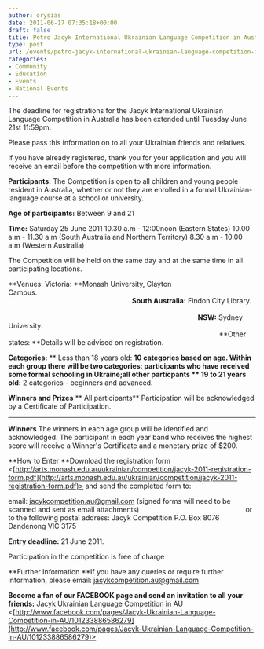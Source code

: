 ```yaml
---
author: orysias
date: 2011-06-17 07:35:18+00:00
draft: false
title: Petro Jacyk International Ukrainian Language Competition in Australia
type: post
url: /events/petro-jacyk-international-ukrainian-language-competition-in-australia/
categories:
- Community
- Education
- Events
- National Events
---
```


The deadline for registrations for the Jacyk International Ukrainian  Language Competition in Australia has been extended until Tuesday June 21st 11:59pm. 

Please pass this information on to all your Ukrainian  friends and relatives. 

If you have already registered, thank you for your application and you will receive an email before the competition  with more information.

**Participants:**
The Competition is open to all children and young people resident in Australia, whether or not they are enrolled in a formal Ukrainian-language course at a school or university.

**Age of participants:** Between 9 and 21

**Time:** Saturday 25 June 2011
10.30 a.m - 12:00noon (Eastern States)
10.00 a.m - 11.30 a.m (South Australia and Northern Territory)
8.30 a.m - 10.00 a.m (Western Australia)

The Competition will be held on the same day and at the same time in all participating locations.

**Venues:
Victoria: **Monash  University, Clayton Campus.                                                                                                                                                                                 **South Australia:** Findon City Library.                                                                                                                                                                                                         **NSW:** Sydney University.                                                                                                                                                                                                                           **Other states: **Details will be advised on registration.


**Categories:**
** Less than 18 years old: **10 categories based on age. Within each group there will be two categories:
participants who have received some formal schooling in Ukraine;all other particpants
** 19 to 21 years old:** 2 categories - beginners and advanced.

**Winners and Prizes**
** All participants**
Participation will be acknowledged by a Certificate of Participation.
** **

**Winners**
The winners in each age group will be identified and acknowledged.
The participant in each year band who receives the highest score will receive a Winner's Certificate and a monetary prize of $200.

**How to Enter
**Download the registration form <[http://arts.monash.edu.au/ukrainian/competition/jacyk-2011-registration-form.pdf](http://arts.monash.edu.au/ukrainian/competition/jacyk-2011-registration-form.pdf)> and send the completed form to:

email: [jacykcompetition.au@gmail.com](mailto:jacykcompetition.au@gmail.com) (signed forms will need to be scanned and sent as email attachments)                                                       оr to the following postal address:
Jacyk Competition
P.O. Box 8076
Dandenong VIC 3175

**Entry deadline:** 21 June 2011.

Participation in the competition is free of charge

**Further Information
**If you have any queries or require further information, please email: [jacykcompetition.au@gmail.com](mailto:jacykcompetition.au@gmail.com) 

**Become a fan of our FACEBOOK page and send an invitation to all your friends:**
Jacyk Ukrainian Language Competition in AU <[http://www.facebook.com/pages/Jacyk-Ukrainian-Language-Competition-in-AU/101233886586279](http://www.facebook.com/pages/Jacyk-Ukrainian-Language-Competition-in-AU/101233886586279)>

